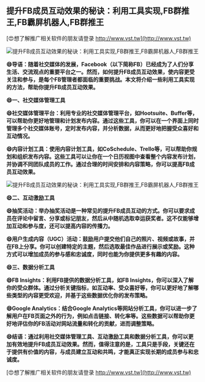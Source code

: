 ## **提升FB成员互动效果的秘诀：利用工具实现,FB群推王,FB霸屏机器人,FB群推王**

[😍想了解推广相关软件的朋友请登录 http://www.vst.tw](http://www.vst.tw)

 <center><img src="https://vst.tw/MP4/tuiguang/png/7.png" alt="提升FB成员互动效果的秘诀：利用工具实现,FB群推王,FB霸屏机器人,FB群推王"></center>

**😄导语：随着社交媒体的发展，Facebook（以下简称FB）已经成为了人们分享生活、交流观点的重要平台之一。然而，如何提升FB成员互动效果，使内容更受关注和参与，是每个FB管理者都面临的重要挑战。本文将介绍一些利用工具实现的方法，帮助你提升FB成员互动效果。**

**😄一、社交媒体管理工具**

**😄社交媒体管理平台：利用专业的社交媒体管理平台，如Hootsuite、Buffer等，可以帮助你更好地管理和计划发布内容。通过这些工具，你可以在一个界面上同时管理多个社交媒体账号，定时发布内容，并分析数据，从而更好地把握受众喜好和互动情况。**

**😄内容计划工具：使用内容计划工具，如CoSchedule、Trello等，可以帮助你规划和组织发布内容。这些工具可以让你在一个日历视图中查看整个内容发布计划，并协调不同团队成员的工作。通过合理的时间安排和内容策略，你可以提高FB成员互动效果。**

 <center><img src="https://vst.tw/MP4/tuiguang/png/7.png" alt="提升FB成员互动效果的秘诀：利用工具实现,FB群推王,FB霸屏机器人,FB群推王"></center>

**😄二、互动激励工具**

**😄抽奖活动：举办抽奖活动是一种常见的提升FB成员互动的方式。你可以要求成员在评论中留言、分享或标记朋友，然后从中随机选取幸运获奖者。这不仅能够增加互动和参与度，还可以提高内容的传播力。**

**😄用户生成内容（UGC）活动：鼓励用户提交他们自己的照片、视频或故事，并在FB上分享。你可以创建特定的主题，然后选取最佳作品进行展示或奖励。这种方式可以增加成员的参与感和忠诚度，同时也能为你提供更多有趣的内容。**

**😄三、数据分析工具**

**😄FB Insights：利用FB提供的数据分析工具，如FB Insights，你可以深入了解你的受众群体。通过分析关键指标，如互动率、受众喜好等，你可以更好地了解哪些类型的内容更受欢迎，并基于这些数据优化你的发布策略。**

**😄Google Analytics：结合Google Analytics等网站分析工具，你可以进一步了解用户在FB页面之外的行为，例如点击链接、转化率等。这些数据可以帮助你更好地评估你的FB活动对网站流量和转化的贡献，进而调整策略。**

**😄结语：通过利用社交媒体管理工具、互动激励工具和数据分析工具，你可以更加有效地提升FB成员互动效果。然而，值得注意的是，工具只是手段，关键还在于提供有价值的内容，与成员建立互动和共鸣，才能真正实现长期的成员参与和忠诚度。**

[😍想了解推广相关软件的朋友请登录 http://www.vst.tw](http://www.vst.tw)



